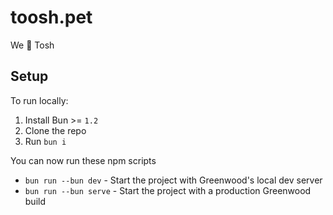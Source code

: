 # toosh.pet

We 🧡 Tosh

## Setup

To run locally:

1. Install Bun >= `1.2`
1. Clone the repo
1. Run `bun i`

You can now run these npm scripts
- `bun run --bun dev` - Start the project with Greenwood's local dev server
- `bun run --bun serve` - Start the project with a production Greenwood build

